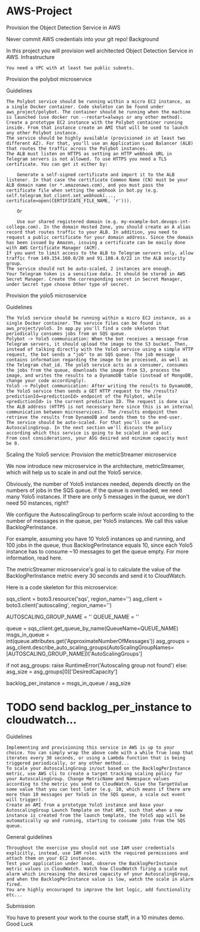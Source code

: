 # AWS-Project
Provision the Object Detection Service in AWS

Never commit AWS credentials into your git repo!
Background

In this project you will provision well architected Object Detection Service in AWS.
Infrastructure

    You need a VPC with at least two public subnets.

Provision the polybot microservice

Guidelines

    The Polybot service should be running within a micro EC2 instance, as a single Docker container. Code skeleton can be found under aws_project/polybot. The container should be running when the machine is launched (use docker run --restart=always or any other method).
    Create a prototype EC2 instance with the Polybot container running inside. From that instance create an AMI that will be used to launch any other Polybot instance.
    The service should be highly available (provisioned in at least two different AZ). For that, you'll use an Application Load Balancer (ALB) that routes the traffic across the Polybot instances.
    The ALB must listen on HTTPS as setting an HTTP webhook URL in Telegram servers is not allowed. To use HTTPS you need a TLS certificate. You can get it either by:

        Generate a self-signed certificate and import it to the ALB listener. In that case the certificate Common Name (CN) must be your ALB domain name (or *.amazonaws.com), and you must pass the certificate file when setting the webhook in bot.py (e.g. self.telegram_bot_client.set_webhook(..., certificate=open(CERTIFICATE_FILE_NAME, 'r'))).

        Or

        Use our shared registered domain (e.g. my-example-bot.devops-int-college.com). In the domain Hosted Zone, you should create an A alias record that routes traffic to your ALB. In addition, you need to request a public certificate for your domain address. Since the domain has been issued by Amazon, issuing a certificate can be easily done with AWS Certificate Manager (ACM).
    If you want to limit access to the ALB to Telegram servers only, allow traffic from 149.154.160.0/20 and 91.108.4.0/22 in the ALB security group.
    The service should not be auto-scaled, 2 instances are enough.
    Your Telegram token is a sensitive data. It should be stored in AWS Secret Manager. Create the corresponding secret in Secret Manager, under Secret type choose Other type of secret.

Provision the yolo5 microservice

Guidelines

    The Yolo5 service should be running within a micro EC2 instance, as a single Docker container. The service files can be found in aws_project/yolo5. In app.py you'll find a code skeleton that periodically consumes jobs from an SQS queue.
    Polybot -> Yolo5 communication: When the bot receives a message from Telegram servers, it should upload the image to the S3 bucket. Then, instead of talking directly with the Yolo5 service using a simple HTTP request, the bot sends a "job" to an SQS queue. The job message contains information regarding the image to be processed, as well as the Telegram chat_id. The yolo5 service acts as a consumer, consumes the jobs from the queue, downloads the image from S3, process the image, and writes the results to a DynamoDB table (instead of MongoDB, change your code accordingly).
    Yolo5 -> Polybot communication: After writing the results to DynamoDB, the Yolo5 service then sends a GET HTTP request to the /results?predictionId=<predictionId> endpoint of the Polybot, while <predictionId> is the current prediction ID. The request is done via the ALB address (HTTPS is not necessary here since this is an internal communication between microservices). The /results endpoint then retrieve the results from DynamoDB and sends them to the end-user.
    The service should be auto-scaled. For that you'll use an AutoscalingGroup. In the next section we'll discuss the policy according which this service is going to be scaled in and out.
    From cost considerations, your ASG desired and minimum capacity must be 0.

Scaling the Yolo5 service: Provision the metricStreamer microservice

We now introduce new microservice in the architecture, metricStreamer, which will help us to scale in and out the Yolo5 service.

Obviously, the number of Yolo5 instances needed, depends directly on the numbers of jobs in the SQS queue. If the queue is overloaded, we need many Yolo5 instances. If there are only 5 messages in the queue, we don't need 50 instances, right?

We configure the AutoscalingGroup to perform scale in/out according to the number of messages in the queue, per Yolo5 instances. We call this value BacklogPerInstance.

For example, assuming you have 10 Yolo5 instances up and running, and 100 jobs in the queue, thus BacklogPerInstance equals 10, since each Yolo5 instance has to consume ~10 messages to get the queue empty. For more information, read here.

The metricStreamer microservice's goal is to calculate the value of the BacklogPerInstance metric every 30 seconds and send it to CloudWatch.

Here is a code skeleton for this microservice:

sqs_client = boto3.resource('sqs', region_name='')
asg_client = boto3.client('autoscaling', region_name='')

AUTOSCALING_GROUP_NAME = ''
QUEUE_NAME = ''

queue = sqs_client.get_queue_by_name(QueueName=QUEUE_NAME)
msgs_in_queue = int(queue.attributes.get('ApproximateNumberOfMessages'))
asg_groups = asg_client.describe_auto_scaling_groups(AutoScalingGroupNames=[AUTOSCALING_GROUP_NAME])['AutoScalingGroups']

if not asg_groups:
    raise RuntimeError('Autoscaling group not found')
else:
    asg_size = asg_groups[0]['DesiredCapacity']
    
backlog_per_instance = msgs_in_queue / asg_size

# TODO send backlog_per_instance to cloudwatch...

Guidelines

    Implementing and provisioning this service in AWS is up to your choice. You can simply wrap the above code with a while True loop that iterates every 30 seconds, or using a Lambda function that is being triggered periodically, or any other method...
    To scale your AutoscalingGroup in/out based on the BacklogPerInstance metric, use AWS cli to create a target tracking scaling policy for your AutoscalingGroup. Change MetricName and Namespace values according to the metric you send to CloudWatch. Give the TargetValue some value that you can test later (e.g. 10, which means if there are more than 10 messages per Yolo5 in the SQS queue, a scale out event will trigger).
    Create an AMI from a prototype Yolo5 instance and base your AutoscalingGroup Launch Template on that AMI, such that when a new instance is created from the launch template, the Yolo5 app will be automatically up and running, starting to consume jobs from the SQS queue.

General guidelines

    Throughout the exercise you should not use IAM user credentials explicitly, instead, use IAM roles with the required permissions and attach them on your EC2 instances.
    Test your application under load, observe the BacklogPerInstance metric values in CloudWatch. Watch how CloudWatch firing a scale out alarm which increasing the desired capacity of your AutoscalingGroup, and when the BacklogPerInstance value is low, watch the scale in alarm fired.
    You are highly encouraged to improve the bot logic, add functionality etc...

Submission

You have to present your work to the course staff, in a 10 minutes demo.
Good Luck
